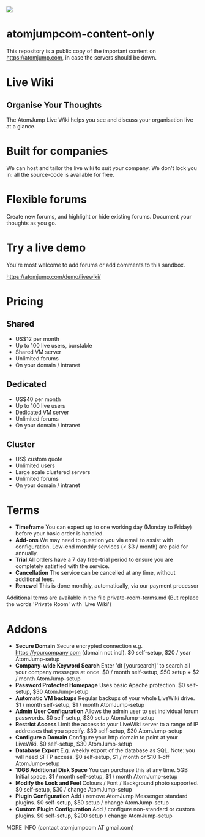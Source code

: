 <img src="https://atomjump.com/images/logo80.png">

# atomjumpcom-content-only
This repository is a public copy of the important content on https://atomjump.com, 
in case the servers should be down.


# Live Wiki

## Organise Your Thoughts
The AtomJump Live Wiki helps you see and discuss your organisation live at a glance.

# Built for companies
We can host and tailor the live wiki to suit your company. We don't lock you in: all the source-code is available for free.

# Flexible forums
Create new forums, and highlight or hide existing forums. Document your thoughts as you go.

 
# Try a live demo
You're most welcome to add forums or add comments to this sandbox.

https://atomjump.com/demo/livewiki/

# Pricing

## Shared

* US$12 per month
* Up to 100 live users, burstable
* Shared VM server
* Unlimited forums
* On your domain / intranet

## Dedicated

* US$40 per month
* Up to 100 live users
* Dedicated VM server
* Unlimited forums
* On your domain / intranet

## Cluster

* US$ custom quote
* Unlimited users
* Large scale clustered servers
* Unlimited forums
* On your domain / intranet

# Terms

* __Timeframe__ 	You can expect up to one working day (Monday to Friday) before your basic order is handled.
* __Add-ons__ We may need to question you via email to assist with configuration. Low-end monthly services (< $3 / month) are paid for annually.
* __Trial__ 	All orders have a 7 day free-trial period to ensure you are completely satisfied with the service.
* __Cancellation__    The service can be cancelled at any time, without additional fees.
* __Renewel__   This is done monthly, automatically, via our payment processor

Additional terms are available in the file private-room-terms.md (But replace the words 'Private Room' with 'Live Wiki')

# Addons

* __Secure Domain__ Secure encrypted connection e.g. https://yourcompany.com (domain not incl). 	$0 self-setup,	$20 / year AtomJump-setup
* __Company-wide Keyword Search__ Enter 'dt [yoursearch]' to search all your company messages at once.  $0 / month self-setup, $50 setup + $2 / month AtomJump-setup
* __Password Protected Homepage__ Uses basic Apache protection. $0 self-setup, $30 AtomJump-setup
* __Automatic VM backups__ Regular backups of your whole LiveWiki drive. $1 / month self-setup, $1 / month AtomJump-setup
* __Admin User Configuration__ Allows the admin user to set individual forum passwords. $0 self-setup, $30 setup AtomJump-setup
* __Restrict Access__ Limit the access to your LiveWiki server to a range of IP addresses that you specify. $30 self-setup, $30 AtomJump-setup 
* __Configure a Domain__ Configure your http domain to point at your LiveWiki. $0 self-setup,	$30 AtomJump-setup
* __Database Export__ E.g. weekly export of the database as SQL. Note: you will need SFTP access. $0 self-setup, 	$1 / month or $10 1-off AtomJump-setup
* __10GB Additional Disk Space__ You can purchase this at any time. 5GB Initial space. $1 / month self-setup, $1 / month AtomJump-setup
* __Modify the Look and Feel__ Colours / Font / Background photo supported. $0 self-setup, 	$30 / change AtomJump-setup
* __Plugin Configuration__ Add / remove AtomJump Messenger standard plugins. $0 self-setup, 	$50 setup / change AtomJump-setup
* __Custom Plugin Configuration__ Add / configure non-standard or custom plugins. $0 self-setup, 	$200 setup / change AtomJump-setup







MORE INFO (contact atomjumpcom AT gmail.com)

